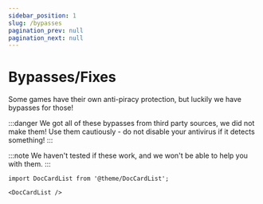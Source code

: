 ```yaml
---
sidebar_position: 1
slug: /bypasses
pagination_prev: null
pagination_next: null
---
```


# Bypasses/Fixes
Some games have their own anti-piracy protection, but luckily we have bypasses for those!

:::danger
We got all of these bypasses from third party sources, we did not make them! Use them cautiously - do not disable your antivirus if it detects something!
:::

:::note
We haven't tested if these work, and we won't be able to help you with them.
:::

```mdx-code-block
import DocCardList from '@theme/DocCardList';

<DocCardList />
```
